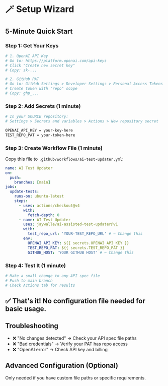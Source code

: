 # 🪄 Setup Wizard

## 5-Minute Quick Start

### Step 1: Get Your Keys
```bash
# 1. OpenAI API Key
# Go to: https://platform.openai.com/api-keys
# Click "Create new secret key"
# Copy: sk-...

# 2. GitHub PAT
# Go to: GitHub Settings > Developer Settings > Personal Access Tokens
# Create token with "repo" scope
# Copy: ghp_...
```

### Step 2: Add Secrets (1 minute)
```bash
# In your SOURCE repository:
# Settings > Secrets and variables > Actions > New repository secret

OPENAI_API_KEY = your-key-here
TEST_REPO_PAT = your-token-here
```

### Step 3: Create Workflow File (1 minute)
Copy this file to `.github/workflows/ai-test-updater.yml`:

```yaml
name: AI Test Updater
on:
  push:
    branches: [main]
jobs:
  update-tests:
    runs-on: ubuntu-latest
    steps:
      - uses: actions/checkout@v4
        with:
          fetch-depth: 0
      - name: AI Test Updater
        uses: jaywalle/ai-assisted-test-updater@v1
        with:
          test_repo_url: 'YOUR-TEST_REPO_URL' # ← Change this
        env:
          OPENAI_API_KEY: ${{ secrets.OPENAI_API_KEY }}
          TEST_REPO_PAT: ${{ secrets.TEST_REPO_PAT }}
          GITHUB_HOST: 'YOUR GITHUB HOST' # ← Change this
```

### Step 4: Test It (1 minute)
```bash
# Make a small change to any API spec file
# Push to main branch
# Check Actions tab for results
```

## ✅ That's it! No configuration file needed for basic usage.

## Troubleshooting
- ❌ "No changes detected" → Check your API spec file paths
- ❌ "Bad credentials" → Verify your PAT has repo access
- ❌ "OpenAI error" → Check API key and billing

## Advanced Configuration (Optional)
Only needed if you have custom file paths or specific requirements.